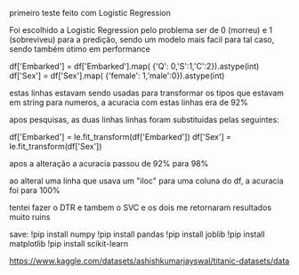 primeiro teste feito com Logistic Regression

Foi escolhido a Logistic Regression pelo problema ser de 0 (morreu) e 1 (sobreviveu) para a predição, sendo um modelo mais facil para tal caso, sendo também otimo em performance

df['Embarked'] = df['Embarked'].map( {'Q': 0,'S':1,'C':2}).astype(int)
df['Sex'] = df['Sex'].map( {'female': 1,'male':0}).astype(int)

estas linhas estavam sendo usadas para transformar os tipos que estavam em string para numeros, a acuracia com estas linhas era de 92%

apos pesquisas, as duas linhas linhas foram substituidas pelas seguintes:

df['Embarked'] = le.fit_transform(df['Embarked'])
df['Sex'] = le.fit_transform(df['Sex'])

apos a alteração a acuracia passou de 92% para 98%

ao alteral uma linha que usava um "iloc" para uma coluna do df, a acuracia foi para 100%

tentei fazer o DTR e tambem o SVC e os dois me retornaram resultados muito ruins

save:
!pip install numpy
!pip install pandas
!pip install joblib
!pip install matplotlib
!pip install scikit-learn

https://www.kaggle.com/datasets/ashishkumarjayswal/titanic-datasets/data
